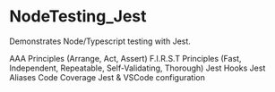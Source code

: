 # NodeTesting_Jest

Demonstrates Node/Typescript testing with Jest.

AAA Principles (Arrange, Act, Assert)
F.I.R.S.T Principles (Fast, Independent, Repeatable, Self-Validating, Thorough)
Jest Hooks
Jest Aliases
Code Coverage
Jest & VSCode configuration
